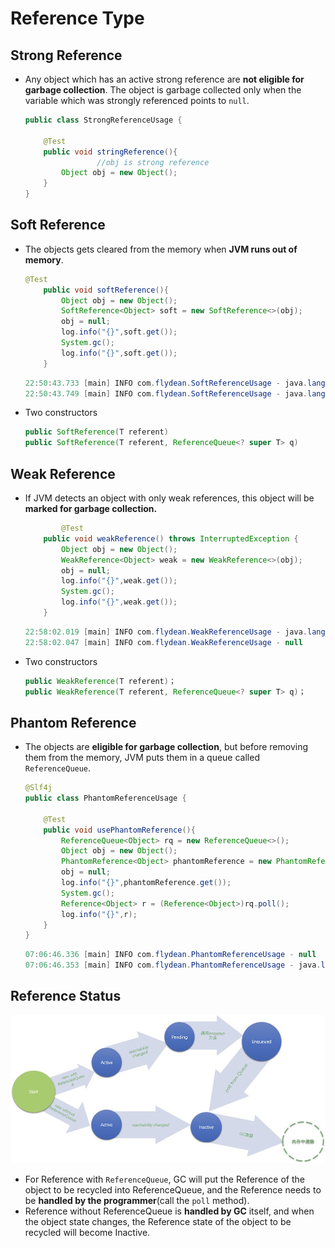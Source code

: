 # Reference Type

## Strong Reference

- Any object which has an active strong reference are **not eligible for garbage collection**. The object is garbage collected only when the variable which was strongly referenced points to `null`.
    
    ```java
    public class StrongReferenceUsage {
    
        @Test
        public void stringReference(){
    				//obj is strong reference
            Object obj = new Object();
        }
    }
    ```
    

## Soft Reference

- The objects gets cleared from the memory when **JVM runs out of memory**.
    
    ```java
    @Test
        public void softReference(){
            Object obj = new Object();
            SoftReference<Object> soft = new SoftReference<>(obj);
            obj = null;
            log.info("{}",soft.get());
            System.gc();
            log.info("{}",soft.get());
        }
    ```
    
    ```java
    22:50:43.733 [main] INFO com.flydean.SoftReferenceUsage - java.lang.Object@71bc1ae4
    22:50:43.749 [main] INFO com.flydean.SoftReferenceUsage - java.lang.Object@71bc1ae4
    ```
    
- Two constructors
    
    ```java
    public SoftReference(T referent)
    public SoftReference(T referent, ReferenceQueue<? super T> q)
    ```
    

## Weak Reference

- If JVM detects an object with only weak references, this object will be **marked for garbage collection.**
    
    ```java
    		@Test
        public void weakReference() throws InterruptedException {
            Object obj = new Object();
            WeakReference<Object> weak = new WeakReference<>(obj);
            obj = null;
            log.info("{}",weak.get());
            System.gc();
            log.info("{}",weak.get());
        }
    ```
    
    ```java
    22:58:02.019 [main] INFO com.flydean.WeakReferenceUsage - java.lang.Object@71bc1ae4
    22:58:02.047 [main] INFO com.flydean.WeakReferenceUsage - null
    ```
    
- Two constructors
    
    ```java
    public WeakReference(T referent)；
    public WeakReference(T referent, ReferenceQueue<? super T> q)；
    ```
    

## Phantom Reference

- The objects are **eligible for garbage collection**, but before removing them from the memory, JVM puts them in a queue called `ReferenceQueue`.
    
    ```java
    @Slf4j
    public class PhantomReferenceUsage {
    
        @Test
        public void usePhantomReference(){
            ReferenceQueue<Object> rq = new ReferenceQueue<>();
            Object obj = new Object();
            PhantomReference<Object> phantomReference = new PhantomReference<>(obj,rq);
            obj = null;
            log.info("{}",phantomReference.get());
            System.gc();
            Reference<Object> r = (Reference<Object>)rq.poll();
            log.info("{}",r);
        }
    }
    ```
    
    ```java
    07:06:46.336 [main] INFO com.flydean.PhantomReferenceUsage - null
    07:06:46.353 [main] INFO com.flydean.PhantomReferenceUsage - java.lang.ref.PhantomReference@136432db
    ```
    

## Reference Status

![Untitled](status.png)

- For Reference with `ReferenceQueue`, GC will put the Reference of the object to be recycled into ReferenceQueue, and the Reference needs to be **handled by the programmer**(call the `poll` method).
- Reference without ReferenceQueue is **handled by GC** itself, and when the object state changes, the Reference state of the object to be recycled will become Inactive.